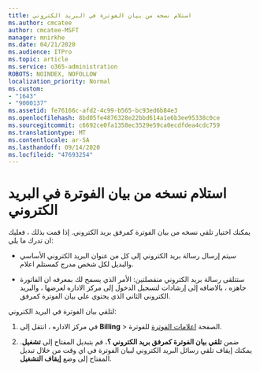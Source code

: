 ```yaml
---
title: استلام نسخه من بيان الفوترة في البريد الكتروني
ms.author: cmcatee
author: cmcatee-MSFT
manager: mnirkhe
ms.date: 04/21/2020
ms.audience: ITPro
ms.topic: article
ms.service: o365-administration
ROBOTS: NOINDEX, NOFOLLOW
localization_priority: Normal
ms.custom:
- "1643"
- "9000137"
ms.assetid: fe76166c-afd2-4c99-b565-bc93ed6b84e3
ms.openlocfilehash: 8bd05fe4876328e22bbd614a1e6b3ee95338c0ce
ms.sourcegitcommit: c6692ce0fa1358ec3529e59ca0ecdfdea4cdc759
ms.translationtype: MT
ms.contentlocale: ar-SA
ms.lasthandoff: 09/14/2020
ms.locfileid: "47693254"
---
```

# <a name="receive-copy-of-your-billing-statement-in-email"></a>استلام نسخه من بيان الفوترة في البريد الكتروني

يمكنك اختيار تلقي نسخه من بيان الفوترة كمرفق بريد الكتروني. إذا قمت بذلك ، فعليك ان تدرك ما يلي:
  
- سيتم إرسال رسالة بريد الكتروني إلى كل من عنوان البريد الكتروني الأساسي والبديل لكل شخص مدرج كمستلم اعلام.

- ستتلقى رسالة بريد الكتروني منفصلتين: الأمر الذي يسمح لك بمعرفه ان الفاتورة جاهزه ، بالاضافه إلى إرشادات لتسجيل الدخول إلى مركز الاداره لعرضها ، والبريد الكتروني الثاني الذي يحتوي علي بيان الفوترة كمرفق.

لتلقي بيان الفوترة في البريد الكتروني:
  
1. في مركز الاداره ، انتقل إلى **Billing** \> الصفحة [اعلامات الفوترة](https://go.microsoft.com/fwlink/p/?linkid=853212) للفوترة.

2. ضمن **تلقي بيان الفوترة كمرفق بريد الكتروني ؟**، قم بتبديل المفتاح إلى **تشغيل**. يمكنك إيقاف تلقي رسائل البريد الكتروني لبيان الفوترة في اي وقت من خلال تبديل المفتاح إلى وضع **إيقاف التشغيل**.